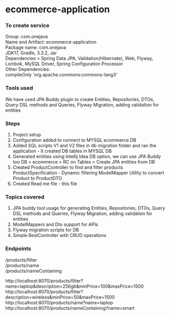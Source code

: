# ecommerce-application


### To create service
Group: com.onejava  
Name and Artifact: ecommerce-application  
Package name: com.onejava  
JDK17, Gradle, 3.3.2, Jar  
Dependencies > Spring Data JPA, Validation(Hibernate), Web, Flyway, Lombok, MySQL Driver, Spring Configuration Processor  
Other Dependencies:  
compileOnly 'org.apache.commons:commons-lang3'  

### Tools used
We have used JPA Buddy plugin to create Entities, Repositories, DTOs, Query DSL methods and Queries, Flyway Migration, adding validation for entities

### Steps

1. Project setup
2. Configuration added to connect to MYSQL ecommerce DB
3. Added SQL scripts V1 and V2 files in db migration folder and ran the application - It created DB tables in MYSQL DB
4. Generated entities using Intellij Idea DB option, we can use JPA Buddy too
   DB > ecommerce > RC on Tables > Create JPA entities from DB
5. Created ProductController to find and filter products
   ProductSpecification - Dynamic filtering
   ModelMapper Utility to convert Product to ProductDTO
6. Created Read me file - this file

### Topics covered

1. JPA buddy tool usage for generating Entities, Repositories, DTOs, Query DSL methods and Queries, Flyway Migration, adding validation for entities
2. ModelMappers and Dto support for APIs
3. Flyway migration scripts for DB
4. Simple RestController with CRUD operations

### Endpoints

/products/filter  
/products/name  
/products/nameContaining  

http://localhost:8070/products/filter?name=laptop&description=256gb&minPrice=100&maxPrice=1500  
http://localhost:8070/products/filter?description=wireless&minPrice=50&maxPrice=1500  
http://localhost:8070/products/name?name=laptop  
http://localhost:8070/products/nameContaining?name=smart  


